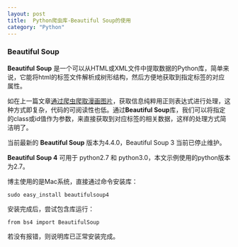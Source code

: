 ```yaml
---
layout: post
title:  Python爬虫库-Beautiful Soup的使用
category: "Python"
---
```


<h3>Beautiful Soup</h3>

**Beautiful Soup** 是一个可以从HTML或XML文件中提取数据的Python库，简单来说，它能将html的标签文件解析成树形结构，然后方便地获取到指定标签的对应属性。

如在上一篇文章[通过爬虫爬取漫画图片](https://moshuqi.github.io/python/2016/06/15/Python爬虫抓取漫画图片.html)，获取信息纯粹用正则表达式进行处理，这种方式即复杂，代码的可阅读性也低。通过**Beautiful Soup**库，我们可以将指定的class或id值作为参数，来直接获取到对应标签的相关数据，这样的处理方式简洁明了。

当前最新的 **Beautiful Soup** 版本为4.4.0，Beautiful Soup 3 当前已停止维护。

**Beautiful Soup 4** 可用于 python2.7 和 python3.0，本文示例使用的python版本为2.7。

博主使用的是Mac系统，直接通过命令安装库：

	sudo easy_install beautifulsoup4

安装完成后，尝试包含库运行：

	from bs4 import BeautifulSoup
	
若没有报错，则说明库已正常安装完成。

